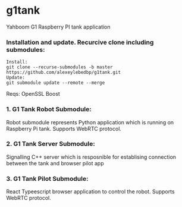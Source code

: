 # g1tank
Yahboom G1 Raspberry PI tank application


### Installation and update. Recurcive clone including submodules:
```
Install:
git clone --recurse-submodules -b master https://github.com/alexeylebedbp/g1tank.git
Update:
git submodule update --remote --merge
```

Reqs:
OpenSSL
Boost

### 1. G1 Tank Robot Submodule:
Robot submodule represents Python application which is running on Raspberry Pi tank. Supports WebRTC protocol.

### 2. G1 Tank Server Submodule:
Signalling C++ server which is resposnible for establising connection between the tank and browser pilot app

### 3. G1 Tank Pilot Submodule:
React Typeescript browser application to control the robot. Supports WebRTC protocol.
